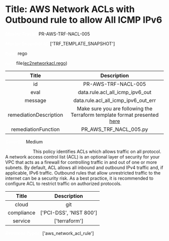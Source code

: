 



# Title: AWS Network ACLs with Outbound rule to allow All ICMP IPv6


***<font color="white">Master Test Id:</font>*** PR-AWS-TRF-NACL-005

***<font color="white">Master Snapshot Id:</font>*** ['TRF_TEMPLATE_SNAPSHOT']

***<font color="white">type:</font>*** rego

***<font color="white">rule:</font>*** file([ec2networkacl.rego])  
  
  
  
  

|Title|Description|
| :---: | :---: |
|id|PR-AWS-TRF-NACL-005|
|eval|data.rule.acl_all_icmp_ipv6_out|
|message|data.rule.acl_all_icmp_ipv6_out_err|
|remediationDescription|Make sure you are following the Terraform template format presented <a href='https://registry.terraform.io/providers/hashicorp/aws/latest/docs/resources/network_acl_rule' target='_blank'>here</a>|
|remediationFunction|PR_AWS_TRF_NACL_005.py|


***<font color="white">Severity:</font>*** Medium

***<font color="white">Description:</font>*** This policy identifies ACLs which allows traffic on all protocol. A network access control list (ACL) is an optional layer of security for your VPC that acts as a firewall for controlling traffic in and out of one or more subnets. By default, ACL allows all inbound and outbound IPv4 traffic and, if applicable, IPv6 traffic. Outbound rules that allow unrestricted traffic to the internet can be a security risk. As a best practice, it is recommended to configure ACL to restrict traffic on authorized protocols.  
  
  

|Title|Description|
| :---: | :---: |
|cloud|git|
|compliance|['PCI-DSS', 'NIST 800']|
|service|['terraform']|


***<font color="white">Resource Types:</font>*** ['aws_network_acl_rule']


[ec2networkacl.rego]: https://github.com/prancer-io/prancer-compliance-test/tree/master/aws/terraform/ec2networkacl.rego
